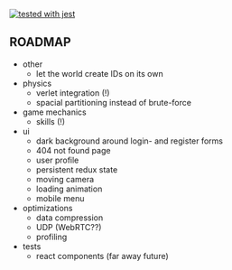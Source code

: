 [![tested with jest](https://img.shields.io/badge/tested_with-jest-99424f.svg)](https://github.com/facebook/jest)

## ROADMAP

- other
  - let the world create IDs on its own
- physics
  - verlet integration (!)
  - spacial partitioning instead of brute-force
- game mechanics
  - skills (!)
- ui
  - dark background around login- and register forms
  - 404 not found page
  - user profile
  - persistent redux state
  - moving camera
  - loading animation
  - mobile menu
- optimizations
  - data compression
  - UDP (WebRTC??)
  - profiling
- tests
  - react components (far away future)